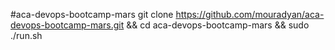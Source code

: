 #aca-devops-bootcamp-mars
git clone https://github.com/mouradyan/aca-devops-bootcamp-mars.git && cd aca-devops-bootcamp-mars && sudo ./run.sh
